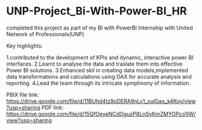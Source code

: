 # UNP-Project_Bi-With-Power-BI_HR

completed this project as part of my BI with PowerBI Internship with United Network of Professionals(UNP)

Key highlights:

1.contributed to the development of KPIs and dynamic, interactive power BI interfaces.
2.Learnt to analyse the data and traslate them into effective Power BI solutions.
3.Enhanced skil in creating data models,implemented data transformations and calculations using DAX for accurate analysis and reporting.
4.Lead the team through its intricate symphnony of information.

PBIX file link: https://drive.google.com/file/d/11BUhd4tz9oDERA9nLv1_xulGao_k4Koy/view?usp=sharing
PDF link: https://drive.google.com/file/d/15QfOeyeNCdOguzP8LnSyKmZMYOPco1IW/view?usp=sharing

